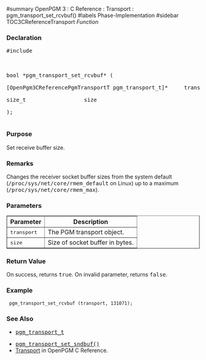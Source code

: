 ﻿#summary OpenPGM 3 : C Reference : Transport : pgm\_transport\_set\_rcvbuf()
#labels Phase-Implementation
#sidebar TOC3CReferenceTransport
_Function_
### Declaration ###
<pre>
#include <pgm/pgm.h><br>
<br>
bool *pgm_transport_set_rcvbuf* (<br>
[OpenPgm3CReferencePgmTransportT pgm_transport_t]*     transport,<br>
size_t                  size<br>
);<br>
</pre>

### Purpose ###
Set receive buffer size.

### Remarks ###
Changes the receiver socket buffer sizes from the system default (<tt>/proc/sys/net/core/rmem_default</tt> on Linux) up to a maximum (<tt>/proc/sys/net/core/rmem_max</tt>).

### Parameters ###
<table cellpadding='5' border='1' cellspacing='0'>
<tr>
<th>Parameter</th>
<th>Description</th>
</tr>
<tr>
<td><tt>transport</tt></td>
<td>The PGM transport object.</td>
</tr><tr>
<td><tt>size</tt></td>
<td>Size of socket buffer in bytes.</td>
</tr>
</table>


### Return Value ###
On success, returns <tt>true</tt>.  On invalid parameter, returns <tt>false</tt>.

### Example ###
```
 pgm_transport_set_rcvbuf (transport, 131071);
```

### See Also ###
  * <tt><a href='OpenPgm3CReferencePgmTransportT.md'>pgm_transport_t</a></tt><br>
<ul><li><tt><a href='OpenPgm3CReferencePgmTransportSetSndBuf.md'>pgm_transport_set_sndbuf()</a></tt><br>
</li><li><a href='OpenPgm3CReferenceTransport.md'>Transport</a> in OpenPGM C Reference.</li></ul>
